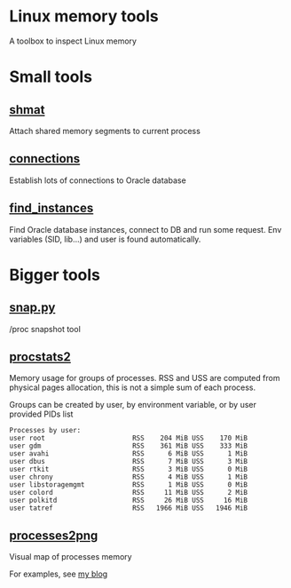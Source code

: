 # Linux memory tools

A toolbox to inspect Linux memory

# Small tools
## [shmat](src/bin/shmat)

Attach shared memory segments to current process

## [connections](oracle-tools/src/bin/connections.rs)

Establish lots of connections to Oracle database

## [find_instances](oracle-tools/src/bin/find_instances.rs)

Find Oracle database instances, connect to DB and run some request. Env variables (SID, lib...) and user is found automatically.

# Bigger tools
## [snap.py](proc_snap/snap.py)

/proc snapshot tool

## [procstats2](src/bin/procstats2.rs)

Memory usage for groups of processes. RSS and USS are computed from physical pages allocation, this is not a simple sum of each process.

Groups can be created by user, by environment variable, or by user provided PIDs list

```
Processes by user:
user root                      RSS    204 MiB USS    170 MiB
user gdm                       RSS    361 MiB USS    333 MiB
user avahi                     RSS      6 MiB USS      1 MiB
user dbus                      RSS      7 MiB USS      3 MiB
user rtkit                     RSS      3 MiB USS      0 MiB
user chrony                    RSS      4 MiB USS      1 MiB
user libstoragemgmt            RSS      1 MiB USS      0 MiB
user colord                    RSS     11 MiB USS      2 MiB
user polkitd                   RSS     26 MiB USS     16 MiB
user tatref                    RSS   1966 MiB USS   1946 MiB
```

## [processes2png](src/bin/processes2png.rs)

Visual map of processes memory

For examples, see [my blog](https://tatref.github.io/blog/2023-visual-linux-memory-compact/)

